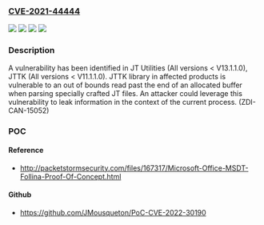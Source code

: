### [CVE-2021-44444](https://cve.mitre.org/cgi-bin/cvename.cgi?name=CVE-2021-44444)
![](https://img.shields.io/static/v1?label=Product&message=JT%20Utilities&color=blue)
![](https://img.shields.io/static/v1?label=Product&message=JTTK&color=blue)
![](https://img.shields.io/static/v1?label=Version&message=n%2Fa&color=blue)
![](https://img.shields.io/static/v1?label=Vulnerability&message=CWE-125%3A%20Out-of-bounds%20Read&color=brighgreen)

### Description

A vulnerability has been identified in JT Utilities (All versions < V13.1.1.0), JTTK (All versions < V11.1.1.0). JTTK library in affected products is vulnerable to an out of bounds read past the end of an allocated buffer when parsing specially crafted JT files. An attacker could leverage this vulnerability to leak information in the context of the current process. (ZDI-CAN-15052)

### POC

#### Reference
- http://packetstormsecurity.com/files/167317/Microsoft-Office-MSDT-Follina-Proof-Of-Concept.html

#### Github
- https://github.com/JMousqueton/PoC-CVE-2022-30190

